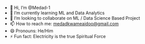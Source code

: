 - 👋 Hi, I’m @Medad-1
- 🌱 I’m currently learning ML and Data Analytics
- 💞️ I’m looking to collaborate on ML / Data Science Based Project
- 📫 How to reach me: medadkwameaidoo@gmail.com
- 😄 Pronouns: He/Him
- ⚡ Fun fact: Electricity is the true Spiritual Force

<!---
Medad-1/Medad-1 is a ✨ special ✨ repository because its `README.md` (this file) appears on your GitHub profile.
You can click the Preview link to take a look at your changes.
--->
